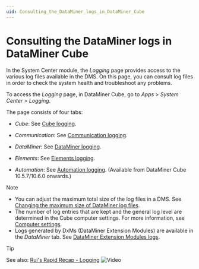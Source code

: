```yaml
---
uid: Consulting_the_DataMiner_logs_in_DataMiner_Cube
---
```


# Consulting the DataMiner logs in DataMiner Cube

In the System Center module, the *Logging* page provides access to the various log files available in the DMS. On this page, you can consult log files in order to check the system health and troubleshoot any problems.

To access the *Logging* page, in DataMiner Cube, go to *Apps* > *System Center* > *Logging*.

The page consists of four tabs:

- *Cube*: See [Cube logging](xref:Cube_logging).

- *Communication*: See [Communication logging](xref:Communication_logging).

- *DataMiner*: See [DataMiner logging](xref:DataMiner_logging).

- *Elements*: See [Elements logging](xref:Elements_logging).

- *Automation*: See [Automation logging](xref:Automation_logging). (Available from DataMiner Cube 10.5.7/10.6.0 onwards.<!-- RN 42737 -->)

> [!NOTE]
>
> - You can adjust the maximum total size of the log files in a DMS. See [Changing the maximum size of DataMiner log files](xref:Changing_the_maximum_size_of_DataMiner_log_files).
> - The number of log entries that are kept and the general log level are determined in the Cube computer settings. For more information, see [Computer settings](xref:Computer_settings).
> - Logs generated by DxMs (DataMiner Extension Modules) are available in the *DataMiner* tab. See [DataMiner Extension Modules logs](xref:DataMiner_logging#dataminer-extension-modules-dxm-logs).

> [!TIP]
> See also: [Rui's Rapid Recap - Logging](https://community.dataminer.services/video/ruis-rapid-recap-logging/) ![Video](~/user-guide/images/video_Duo.png)
